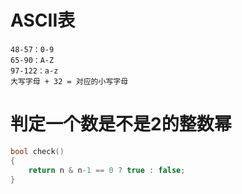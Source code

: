 # ASCII表
```text
48-57：0-9
65-90：A-Z
97-122：a-z
大写字母 + 32 = 对应的小写字母
```

# 判定一个数是不是2的整数幂
```C
bool check()
{
	return n & n-1 == 0 ? true : false;
}
```
